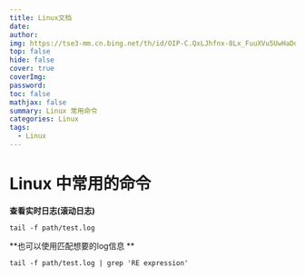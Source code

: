 ```yaml
---
title: Linux文档
date: 
author: 
img: https://tse3-mm.cn.bing.net/th/id/OIP-C.QxLJhfnx-8Lx_FuuXVu5UwHaDq?pid=ImgDet&rs=1
top: false
hide: false
cover: true
coverImg: 
password: 
toc: false
mathjax: false
summary: Linux 常用命令
categories: Linux
tags:
  - Linux
---
```




# Linux 中常用的命令

**查看实时日志(滚动日志)**

```shell
tail -f path/test.log
```



**也可以使用匹配想要的log信息 **

```shell
tail -f path/test.log | grep 'RE expression'
```



##### 